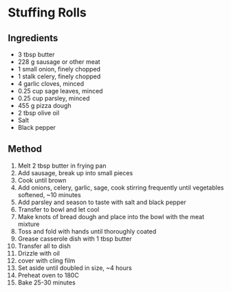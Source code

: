 # Stuffing Rolls

## Ingredients
* 3 tbsp butter
* 228 g sausage or other meat
* 1 small onion, finely chopped
* 1 stalk celery, finely chopped
* 4 garlic cloves, minced
* 0.25 cup sage leaves, minced
* 0.25 cup parsley, minced
* 455 g pizza dough
* 2 tbsp olive oil
* Salt
* Black pepper

## Method
1. Melt 2 tbsp butter in frying pan
2. Add sausage, break up into small pieces
3. Cook until brown
4. Add onions, celery, garlic, sage, cook stirring frequently until vegetables softened, ~10 minutes
5. Add parsley and season to taste with salt and black pepper
6. Transfer to bowl and let cool
7. Make knots of bread dough and place into the bowl with the meat mixture
8. Toss and fold with hands until thoroughly coated
9. Grease casserole dish with 1 tbsp butter
10. Transfer all to dish
11. Drizzle with oil
12. cover with cling film
13. Set aside until doubled in size, ~4 hours
14. Preheat oven to 180C
15. Bake 25-30 minutes
